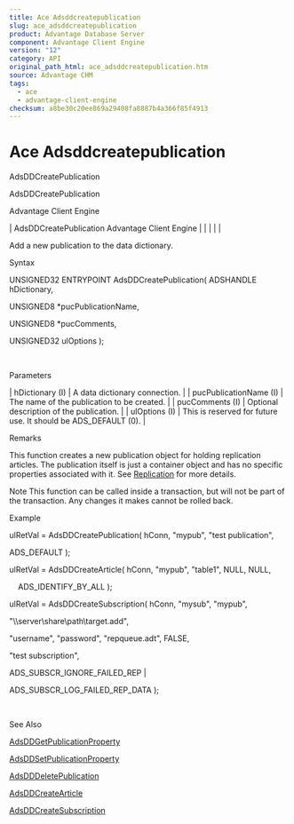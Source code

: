 ```yaml
---
title: Ace Adsddcreatepublication
slug: ace_adsddcreatepublication
product: Advantage Database Server
component: Advantage Client Engine
version: "12"
category: API
original_path_html: ace_adsddcreatepublication.htm
source: Advantage CHM
tags:
  - ace
  - advantage-client-engine
checksum: a8be30c20ee869a29408fa8887b4a366f85f4913
---
```


# Ace Adsddcreatepublication

AdsDDCreatePublication

AdsDDCreatePublication

Advantage Client Engine

| AdsDDCreatePublication  Advantage Client Engine |  |  |  |  |

Add a new publication to the data dictionary.

Syntax

UNSIGNED32 ENTRYPOINT AdsDDCreatePublication( ADSHANDLE hDictionary,

UNSIGNED8 \*pucPublicationName,

UNSIGNED8 \*pucComments,

UNSIGNED32 ulOptions );

 

Parameters

| hDictionary (I) | A data dictionary connection. |
| pucPublicationName (I) | The name of the publication to be created. |
| pucComments (I) | Optional description of the publication. |
| ulOptions (I) | This is reserved for future use. It should be ADS\_DEFAULT (0). |

Remarks

This function creates a new publication object for holding replication articles. The publication itself is just a container object and has no specific properties associated with it. See [Replication](master_replication_overview.md) for more details.

Note This function can be called inside a transaction, but will not be part of the transaction. Any changes it makes cannot be rolled back.

Example

ulRetVal = AdsDDCreatePublication( hConn, "mypub", "test publication",

ADS\_DEFAULT );

ulRetVal = AdsDDCreateArticle( hConn, "mypub", "table1", NULL, NULL,

    ADS\_IDENTIFY\_BY\_ALL );

ulRetVal = AdsDDCreateSubscription( hConn, "mysub", "mypub",

"\\\\server\\share\\path\\target.add",

"username", "password", "repqueue.adt", FALSE,

"test subscription",

ADS\_SUBSCR\_IGNORE\_FAILED\_REP |

ADS\_SUBSCR\_LOG\_FAILED\_REP\_DATA );

 

See Also

[AdsDDGetPublicationProperty](ace_adsddgetpublicationproperty.md)

[AdsDDSetPublicationProperty](ace_adsddsetpublicationproperty.md)

[AdsDDDeletePublication](ace_adsdddeletepublication.md)

[AdsDDCreateArticle](ace_adsddcreatearticle.md)

[AdsDDCreateSubscription](ace_adsddcreatesubscription.md)
